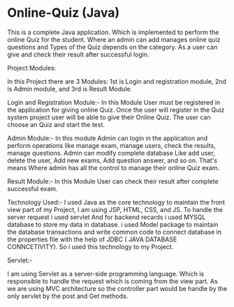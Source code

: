 # Online-Quiz (Java)

This is a complete Java application. Which is implemented to perform the online Quiz for the student. Where an admin can add manages online quiz questions and Types of the Quiz depends on the category. As a user can give and check their result after successful login.

Project Modules:

In this Project there are 3 Modules: 1st is Login and registration module, 2nd is Admin module, and 3rd is Result Module.

Login and Registration Module:- In this Module User must be registered in the application for giving online Quiz. Once the user will register in the Quiz system project user will be able to give their Online Quiz. The user can choose an Quiz and start the test.

Admin Module:- In this module Admin can login in the application and perform operations like manage exam, manage users, check the results, manage questions. Admin can modify complete database Like add user, delete the user, Add new exams, Add question answer, and so on. That's means Where admin has all the control to manage their online Quiz exam.

Result Module:- In this Module User can check their result after complete successful exam.


Technology Used:- I used Java as the core technology to maintain the front view part of my Project, I am using JSP, HTML, CSS, and JS. To handle the server request i used servlet And for backend recards i used MYSQL database to store my data in database. i used Model package to maintain the database transactions and write common code to connect database in the properties file with the help of JDBC ( JAVA DATABASE CONNCETIVITY). So i used this technology to my Project.

Servlet:-

I am using Servlet as a server-side programming language. Which is responsible to handle the request which is coming from the view part. As we are using MVC architecture so the controller part would be handle by the only servlet by the post and Get methods.


